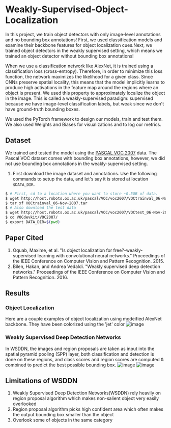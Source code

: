 # Weakly-Supervised-Object-Localization
In this project, we train object detectors with only image-level annotations and no bounding box annotations! First, we used classification models and examine their backbone features for object localization cues.Next, we trained object detectors in the weakly supervised setting, which means we trained an object detector without bounding box annotations!

When we use a classification network like AlexNet, it is trained using a classification loss (cross-entropy). Therefore, in order to minimize this loss function, the network maximizes the likelihood for a given class. Since CNNs preserve spatial locality, this means that the model implicitly learns to produce high activations in the feature map around the regions where an object is present. We used this property to approximately localize the object in the image. This is called a weakly-supervised paradigm: supervised because we have image-level classification labels, but weak since we don't have ground-truth bounding boxes.

We used the PyTorch framework to design our models, train and test them. We also used Weights and Biases for visualizations and to log our metrics.

## Dataset
We trained and tested the model using the [PASCAL VOC 2007](http://host.robots.ox.ac.uk/pascal/VOC/voc2007/index.html) data. The Pascal VOC dataset comes with bounding box annotations, however, we did not use bounding box annotations in the weakly-supervised setting.

1. First download the image dataset and annotations. Use the following commands to setup the data, and let's say it is stored at location `$DATA_DIR`.
```bash
$ # First, cd to a location where you want to store ~0.5GB of data.
$ wget http://host.robots.ox.ac.uk/pascal/VOC/voc2007/VOCtrainval_06-Nov-2007.tar
$ tar xf VOCtrainval_06-Nov-2007.tar
$ # Also download the test data
$ wget http://host.robots.ox.ac.uk/pascal/VOC/voc2007/VOCtest_06-Nov-2007.tar && tar xf VOCtest_06-Nov-2007.tar
$ cd VOCdevkit/VOC2007/
$ export DATA_DIR=$(pwd)
```

## Paper Cited
1. Oquab, Maxime, et al. "Is object localization for free?-weakly-supervised learning with convolutional neural networks." Proceedings of the IEEE Conference on Computer Vision and Pattern Recognition. 2015.
2. Bilen, Hakan, and Andrea Vedaldi. "Weakly supervised deep detection networks." Proceedings of the IEEE Conference on Computer Vision and Pattern Recognition. 2016. 

## Results
### Object Localization
Here are a couple examples of object localization using modeified AlexNet backbone. They have been colorized using the 'jet' color
![image](https://user-images.githubusercontent.com/72159394/216883690-1da063c4-7b13-40e7-93ab-256f8541a1d6.png)
### Weakly Supervised Deep Detection Networks 
In WSDDN, the images and region proposals are taken as input into the spatial pyramid pooling (SPP) layer, both classification and detection is done on these regions, and class scores and region scores are computed & combined to predict the best possible bounding box. 
![image](https://user-images.githubusercontent.com/72159394/216884251-3a19e732-2145-4d94-a264-27ec0cc1b285.png)
![image](https://user-images.githubusercontent.com/72159394/216884292-b792cc3a-f1e1-4a9b-9c37-0e350a8d5662.png)

## Limitations of WSDDN
1. Weakly Supervised Deep Detection Networks(WSDDN) rely heavily on region proposal algorithm which makes non-salient object very easily overlooked
2. Region proposal algorithm picks high confident area which often makes the output bounding box smaller than the object
3. Overlook some of objects in the same category 

